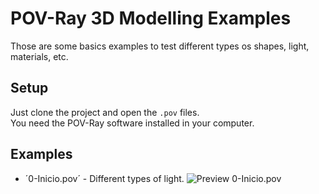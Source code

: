 # POV-Ray 3D Modelling Examples

Those are some basics examples to test different types os shapes, light, materials, etc.

## Setup

Just clone the project and open the `.pov` files.  
You need the POV-Ray software installed in your computer.

## Examples

- ´0-Inicio.pov´ - Different types of light.
![Preview 0-Inicio.pov](.0-Inicio.bmp)